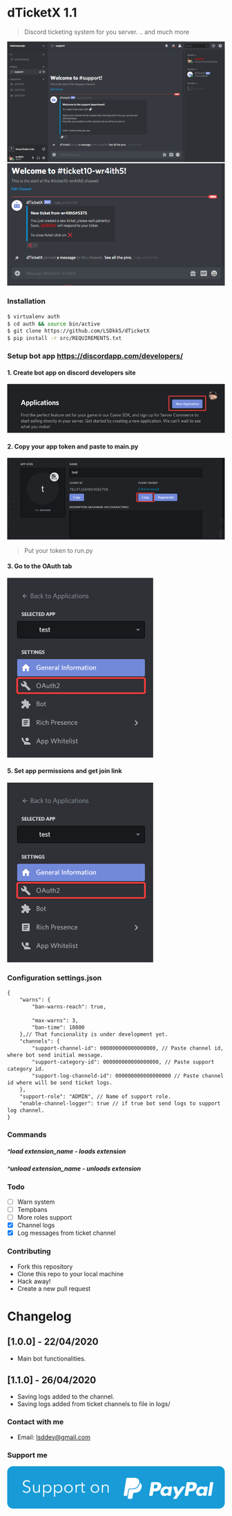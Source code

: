 # dTicketX 1.1
> Discord ticketing system for you server.
> .. and much more

![Alt text](/img/discord1.png?raw=true "Screenshot1")
![Alt text](/img/discord2.png?raw=true "Screenshot2")

### Installation
```sh
$ virtualenv auth
$ cd auth && source bin/active
$ git clone https://github.com/LSDkk5/dTicketX
$ pip install -r src/REQUIREMENTS.txt
```

### Setup bot app https://discordapp.com/developers/
#### 1. Create bot app on discord developers site
![Alt text](/img/step1.png?raw=true "Create bot app")
#### 2. Copy your app token and paste to main.py
![Alt text](/img/step2.png?raw=true "Get app token")
> Put your token to run.py
#### 3. Go to the OAuth tab
![Alt text](/img/step3.png?raw=true "OAuth tab")
#### 5. Set app permissions and get join link
![Alt text](/img/step3.png?raw=true "Get join link")


### Configuration settings.json
```jsonc
{
    "warns": {
        "ban-warns-reach": true,

        "max-warns": 3,
        "ban-time": 10800
    },// That funcionality is under development yet.
    "channels": {
        "support-channel-id": 000000000000000000, // Paste channel id, where bot send initial message. 
        "support-category-id": 000000000000000000, // Paste support category id.
        "support-log-channeld-id": 000000000000000000 // Paste channel id where will be send ticket logs.
    },
    "support-role": "ADMIN", // Name of support role.
    "enable-channel-logger": true // if true bot send logs to support log channel.
}
```

### Commands
##### ^load extension_name - loads extension
##### ^unload extension_name - unloads extension

### Todo
- [ ] Warn system
- [ ] Tempbans
- [ ] More roles support
- [X] Channel logs
- [X] Log messages from ticket channel

### Contributing
- Fork this repository
- Clone this repo to your local machine
- Hack away!
- Create a new pull request

# Changelog
## [1.0.0] - 22/04/2020
- Main bot functionalities.
## [1.1.0] - 26/04/2020
- Saving logs added to the channel.
- Saving logs added from ticket channels to file in logs/

### Contact with me
- Email: lsddev@gmail.com

### Support me
[<img src="/img/paypal.png">](https://www.paypal.me/wr4ith5)
